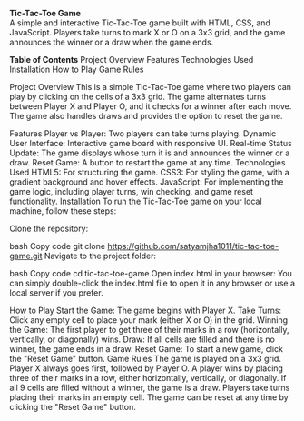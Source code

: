 **Tic-Tac-Toe Game**<br>
A simple and interactive Tic-Tac-Toe game built with HTML, CSS, and JavaScript. Players take turns to mark X or O on a 3x3 grid, and the game announces the winner or a draw when the game ends.

**Table of Contents**
Project Overview
Features
Technologies Used
Installation
How to Play
Game Rules

Project Overview
This is a simple Tic-Tac-Toe game where two players can play by clicking on the cells of a 3x3 grid. The game alternates turns between Player X and Player O, and it checks for a winner after each move. The game also handles draws and provides the option to reset the game.

Features
Player vs Player: Two players can take turns playing.
Dynamic User Interface: Interactive game board with responsive UI.
Real-time Status Update: The game displays whose turn it is and announces the winner or a draw.
Reset Game: A button to restart the game at any time.
Technologies Used
HTML5: For structuring the game.
CSS3: For styling the game, with a gradient background and hover effects.
JavaScript: For implementing the game logic, including player turns, win checking, and game reset functionality.
Installation
To run the Tic-Tac-Toe game on your local machine, follow these steps:

Clone the repository:

bash
Copy code
git clone https://github.com/satyamjha1011/tic-tac-toe-game.git
Navigate to the project folder:

bash
Copy code
cd tic-tac-toe-game
Open index.html in your browser: You can simply double-click the index.html file to open it in any browser or use a local server if you prefer.

How to Play
Start the Game: The game begins with Player X.
Take Turns: Click any empty cell to place your mark (either X or O) in the grid.
Winning the Game: The first player to get three of their marks in a row (horizontally, vertically, or diagonally) wins.
Draw: If all cells are filled and there is no winner, the game ends in a draw.
Reset Game: To start a new game, click the "Reset Game" button.
Game Rules
The game is played on a 3x3 grid.
Player X always goes first, followed by Player O.
A player wins by placing three of their marks in a row, either horizontally, vertically, or diagonally.
If all 9 cells are filled without a winner, the game is a draw.
Players take turns placing their marks in an empty cell.
The game can be reset at any time by clicking the "Reset Game" button.
